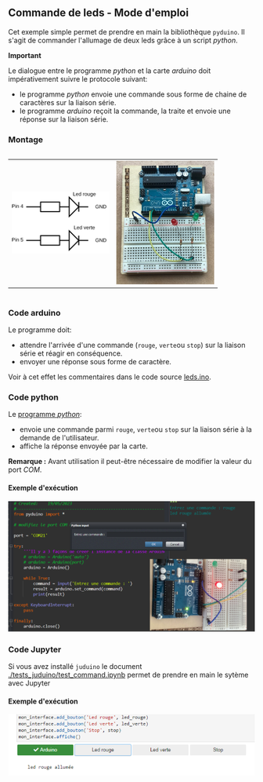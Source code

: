 ## Commande de leds - Mode d'emploi

Cet exemple simple permet de prendre en main la bibliothèque `pyduino`.  Il s'agit de commander l'allumage de deux leds grâce à un script _python_.

**Important**

Le dialogue entre le programme _python_ et la carte _arduino_  doit impérativement suivre le protocole suivant:

- le programme _python_ envoie une commande sous forme de chaine de caractères sur la liaison série.
- le programme _arduino_ reçoit la commande, la traite et envoie une réponse sur la liaison série.

### Montage

<table style="display:inline-block">
<tr><td><img src='data/leds.svg' style = "width : 200px;"></td><td><img src='data/image_2.jpg' style = "width : 200px;"></td></tr>
</table>

### Code arduino

Le programme doit:

- attendre l'arrivée d'une commande (`rouge`, `verte`ou `stop`) sur la liaison série et réagir en conséquence.
- envoyer une réponse sous forme de caractère.

Voir à cet effet les commentaires dans le code source [leds.ino](../../arduino/leds/leds.ino).

### Code python

Le [programme _python_](../../tests_pyduino/commande_leds.py):
- envoie une commande parmi `rouge`, `verte`ou `stop` sur la liaison série à la demande de l'utilisateur.
- affiche la réponse envoyée par la carte.

**Remarque :** Avant utilisation il peut-être nécessaire de modifier la valeur du port _COM_.


#### Exemple d'exécution

<img src='data/image_10.png' style='width:700px'>

### Code Jupyter

Si vous avez installé `juduino` le document [./tests_juduino/test_command.ipynb](../../tests_juduino/test_command.ipynb) permet de prendre en main le sytème avec Jupyter

#### Exemple d'exécution

<img src='data/image_14.png'>